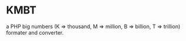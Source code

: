 # KMBT
a PHP big numbers (K => thousand, M => million, B => billion, T => trillion) formater and converter.
